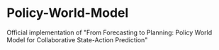 # Policy-World-Model
Official implementation of "From Forecasting to Planning: Policy World Model for Collaborative State-Action Prediction"
